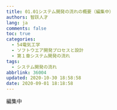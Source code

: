 ```yaml
---
title: 01.01システム開発の流れの概要（編集中）
authors: 智跃人才
lang: ja
comments: false
toc: true
categories:
  - 54電気工学
  - ソフトウエア開発プロセスと設計
  - 第１章システム開発の流れ
tags:
  - システム開発の流れ
abbrlink: 36004
updated: 2020-10-30 18:58:58
date: 2020-09-01 18:18:58
---
```


編集中
   





